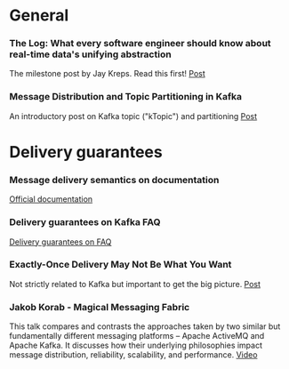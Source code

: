 # General

### The Log: What every software engineer should know about real-time data's unifying abstraction
The milestone post by Jay Kreps. Read this first! [Post](https://engineering.linkedin.com/distributed-systems/log-what-every-software-engineer-should-know-about-real-time-datas-unifying)

### Message Distribution and Topic Partitioning in Kafka
An introductory post on Kafka topic ("kTopic") and partitioning
[Post](http://www.jakubkorab.net/2015/12/message-distribution-and-topic-partitioning-in-kafka.html)


# Delivery guarantees

###  Message delivery semantics on documentation
[Official documentation](http://kafka.apache.org/documentation.html#semantics)

### Delivery guarantees on Kafka FAQ
[Delivery guarantees on FAQ](https://cwiki.apache.org/confluence/display/KAFKA/FAQ#FAQ-HowdoIgetexactly-oncemessagingfromKafka?)

### Exactly-Once Delivery May Not Be What You Want
Not strictly related to Kafka but important to get the big picture. [Post](http://brooker.co.za/blog/2014/11/15/exactly-once.html)

### Jakob Korab - Magical Messaging Fabric
This talk compares and contrasts the approaches taken by two similar but fundamentally different messaging platforms – Apache ActiveMQ and Apache Kafka. It discusses how their underlying philosophies impact message distribution, reliability, scalability, and performance.
[Video](https://www.youtube.com/watch?v=-31XLjlt3wc)
